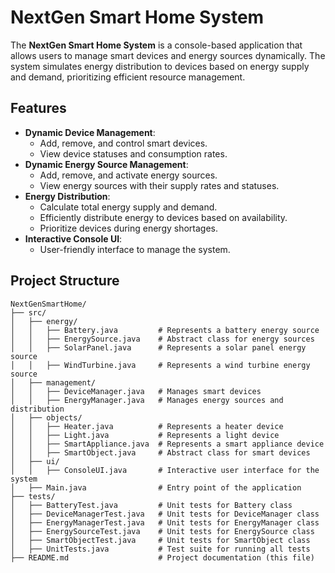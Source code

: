 # NextGen Smart Home System

The **NextGen Smart Home System** is a console-based application that allows users to manage smart devices and energy sources dynamically. The system simulates energy distribution to devices based on energy supply and demand, prioritizing efficient resource management.

## Features
- **Dynamic Device Management**:
  - Add, remove, and control smart devices.
  - View device statuses and consumption rates.
- **Dynamic Energy Source Management**:
  - Add, remove, and activate energy sources.
  - View energy sources with their supply rates and statuses.
- **Energy Distribution**:
  - Calculate total energy supply and demand.
  - Efficiently distribute energy to devices based on availability.
  - Prioritize devices during energy shortages.
- **Interactive Console UI**:
  - User-friendly interface to manage the system.

## Project Structure
```plaintext
NextGenSmartHome/
├── src/
│   ├── energy/
│   │   ├── Battery.java         # Represents a battery energy source
│   │   ├── EnergySource.java    # Abstract class for energy sources
│   │   ├── SolarPanel.java      # Represents a solar panel energy source
│   │   ├── WindTurbine.java     # Represents a wind turbine energy source
│   ├── management/
│   │   ├── DeviceManager.java   # Manages smart devices
│   │   ├── EnergyManager.java   # Manages energy sources and distribution
│   ├── objects/
│   │   ├── Heater.java          # Represents a heater device
│   │   ├── Light.java           # Represents a light device
│   │   ├── SmartAppliance.java  # Represents a smart appliance device
│   │   ├── SmartObject.java     # Abstract class for smart devices
│   ├── ui/
│   │   ├── ConsoleUI.java       # Interactive user interface for the system
│   ├── Main.java                # Entry point of the application
├── tests/
│   ├── BatteryTest.java         # Unit tests for Battery class
│   ├── DeviceManagerTest.java   # Unit tests for DeviceManager class
│   ├── EnergyManagerTest.java   # Unit tests for EnergyManager class
│   ├── EnergySourceTest.java    # Unit tests for EnergySource class
│   ├── SmartObjectTest.java     # Unit tests for SmartObject class
│   ├── UnitTests.java           # Test suite for running all tests
├── README.md                    # Project documentation (this file)
